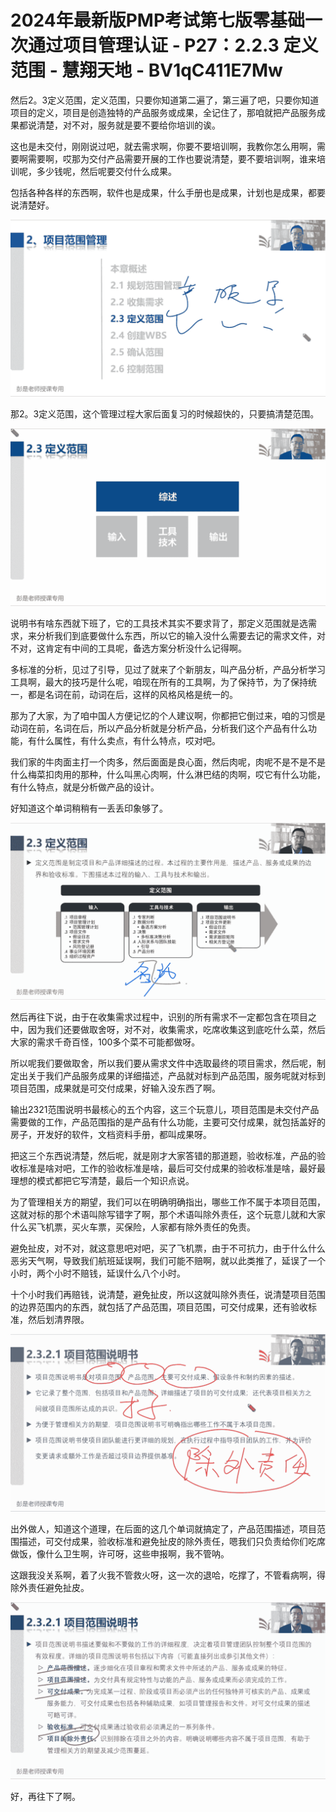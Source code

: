 # 2024年最新版PMP考试第七版零基础一次通过项目管理认证 - P27：2.2.3 定义范围 - 慧翔天地 - BV1qC411E7Mw

然后2。3定义范围，定义范围，只要你知道第二遍了，第三遍了吧，只要你知道项目的定义，项目是创造独特的产品服务或成果，全记住了，那咱就把产品服务成果都说清楚，对不对，服务就是要不要给你培训的诶。

这也是未交付，刚刚说过吧，就去需求啊，你要不要培训啊，我教你怎么用啊，需要啊需要啊，哎那为交付产品需要开展的工作也要说清楚，要不要培训啊，谁来培训呢，多少钱呢，然后呢要交付什么成果。

包括各种各样的东西啊，软件也是成果，什么手册也是成果，计划也是成果，都要说清楚好。

![](img/ef9367ec9a63c2254a3892ac879a84fc_1.png)

那2。3定义范围，这个管理过程大家后面复习的时候超快的，只要搞清楚范围。

![](img/ef9367ec9a63c2254a3892ac879a84fc_3.png)

说明书有啥东西就下班了，它的工具技术其实不要求背了，那定义范围就是选需求，来分析我们到底要做什么东西，所以它的输入没什么需要去记的需求文件，对不对，这肯定有中间的工具呢，备选方案分析没什么记得啊。

多标准的分析，见过了引导，见过了就来了个新朋友，叫产品分析，产品分析学习工具啊，最大的技巧是什么呢，咱现在所有的工具啊，为了保持节，为了保持统一，都是名词在前，动词在后，这样的风格风格是统一的。

那为了大家，为了咱中国人方便记忆的个人建议啊，你都把它倒过来，咱的习惯是动词在前，名词在后，所以产品分析就是分析产品，分析我们这个产品有什么功能，有什么属性，有什么卖点，有什么特点，哎对吧。

我们家的牛肉面主打一个肉多，然后面面是良心面，然后肉呢，肉呢不是不是不是什么梅菜扣肉用的那种，什么叫黑心肉啊，什么淋巴结的肉啊，哎它有什么功能，有什么特点，就是分析做产品的设计。

好知道这个单词稍稍有一丢丢印象够了。

![](img/ef9367ec9a63c2254a3892ac879a84fc_5.png)

然后再往下说，由于在收集需求过程中，识别的所有需求不一定都包含在项目之中，因为我们还要做取舍呀，对不对，收集需求，吃席收集这到底吃什么菜，然后大家的需求千奇百怪，100多个菜不可能都做呀。

所以呢我们要做取舍，所以我们要从需求文件中选取最终的项目需求，然后呢，制定出关于我们产品服务成果的详细描述，产品就对标到产品范围，服务呢就对标到项目范围，成果就是可交付成果，好输入没东西了啊。

输出2321范围说明书最核心的五个内容，这三个玩意儿，项目范围是未交付产品需要做的工作，产品范围指的是产品有什么功能，主要可交付成果，就包括盖好的房子，开发好的软件，文档资料手册，都叫成果呀。

把这三个东西说清楚，然后呢，就是刚才大家答错的那道题，验收标准，产品的验收标准是啥对吧，工作的验收标准是啥，最后可交付成果的验收标准是啥，最好最理想的模式都把它写清楚，最后一个知识点说。

为了管理相关方的期望，我们可以在明确明确指出，哪些工作不属于本项目范围，这就对标的那个术语叫除写错字了啊，那个术语叫除外责任，这个玩意儿就和大家什么买飞机票，买火车票，买保险，人家都有除外责任的免责。

避免扯皮，对不对，就这意思吧对吧，买了飞机票，由于不可抗力，由于什么什么恶劣天气啊，导致我们航班延误啊，我们可能不赔啊，就以此类推了，延误了一个小时，两个小时不赔钱，延误什么八个小时。

十个小时我们再赔钱，说清楚，避免扯皮，所以这就叫除外责任，说清楚项目范围的边界范围内的东西，就包括了产品范围，项目范围，可交付成果，还有验收标准，然后划清界限。



![](img/ef9367ec9a63c2254a3892ac879a84fc_7.png)

出外做人，知道这个道理，在后面的这几个单词就搞定了，产品范围描述，项目范围描述，可交付成果，验收标准和避免扯皮的除外责任，嗯我们只负责给你们吃席做饭，像什么卫生啊，许可呀，这些申报啊，我不管呐。

这跟我没关系啊，着了火我不管救火呀，这一次的退哈，吃撑了，不管看病啊，得除外责任避免扯皮。

![](img/ef9367ec9a63c2254a3892ac879a84fc_9.png)

好，再往下了啊。